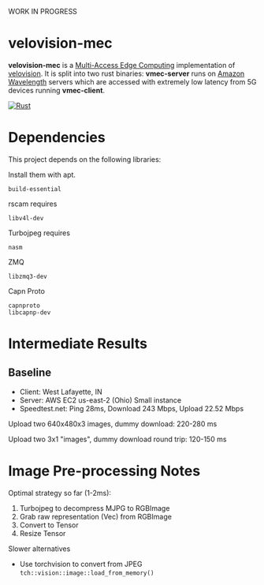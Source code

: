 WORK IN PROGRESS

# velovision-mec

**velovision-mec** is a [Multi-Access Edge Computing](https://portal.etsi.org/Portals/0/TBpages/MEC/Docs/Mobile-edge_Computing_-_Introductory_Technical_White_Paper_V1%2018-09-14.pdf) implementation of [velovision](https://github.com/hydoai/velovision). It is split into two rust binaries: **vmec-server** runs on [Amazon Wavelength](https://aws.amazon.com/wavelength/) servers which are accessed with extremely low latency from 5G devices running **vmec-client**.


[![Rust](https://github.com/tensorturtle/waverust-client/actions/workflows/rust.yml/badge.svg?branch=main)](https://github.com/tensorturtle/waverust-client/actions/workflows/rust.yml)

# Dependencies

This project depends on the following libraries:

Install them with apt.

```
build-essential
```

rscam requires

```
libv4l-dev
```

Turbojpeg requires
```
nasm
```

ZMQ
```
libzmq3-dev
```

Capn Proto
```
capnproto
libcapnp-dev
```

# Intermediate Results

## Baseline

+ Client: West Lafayette, IN
+ Server: AWS EC2 us-east-2 (Ohio) Small instance
+ Speedtest.net: Ping 28ms, Download 243 Mbps, Upload 22.52 Mbps

Upload two 640x480x3 images, dummy download: 220-280 ms

Upload two 3x1 "images", dummy download round trip: 120-150 ms


# Image Pre-processing Notes

Optimal strategy so far (1-2ms):

1. Turbojpeg to decompress MJPG to RGBImage
2. Grab raw representation (Vec<u8>) from RGBImage
3. Convert to Tensor
4. Resize Tensor

Slower alternatives

+ Use torchvision to convert from JPEG `tch::vision::image::load_from_memory()`
